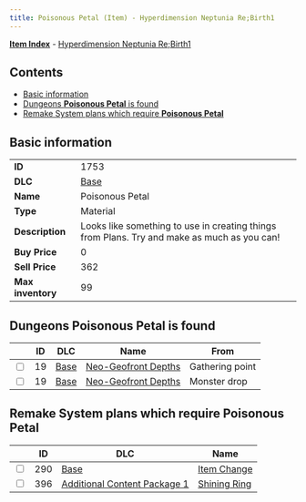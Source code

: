 ```yaml
---
title: Poisonous Petal (Item) - Hyperdimension Neptunia Re;Birth1
---
```


[**Item Index**](/neptunia/rb1/item/index.html) - [Hyperdimension Neptunia Re;Birth1](/neptunia/rb1)

## Contents

- [Basic information](#basic-information)
- [Dungeons **Poisonous Petal** is found](#dungeons-poisonous-petal-is-found)
- [Remake System plans which require **Poisonous Petal**](#remake-system-plans-which-require-poisonous-petal)
## Basic information

|   |   |
| -- | -- |
| **ID** | 1753 |
| **DLC** | [Base](/neptunia/rb1/dlc/1-base.html) |
| **Name** | Poisonous Petal |
| **Type** | Material |
| **Description** | Looks like something to use in creating things from Plans. Try and make as much as you can! |
| **Buy Price** | 0 |
| **Sell Price** | 362 |
| **Max inventory** | 99 |


## Dungeons **Poisonous Petal** is found

|    | ID | DLC | Name | From |
| -- | -- | --- | ---- | ---- |
| <input type="checkbox" id="rb1-dungeon-1-19" class="trackbox" /> | 19 | [Base](/neptunia/rb1/dlc/1-base.html) | [Neo-Geofront Depths](/neptunia/rb1/dungeon/1-19-neo-geofront-depths.html) | Gathering point |
| <input type="checkbox" id="rb1-dungeon-1-19" class="trackbox" /> | 19 | [Base](/neptunia/rb1/dlc/1-base.html) | [Neo-Geofront Depths](/neptunia/rb1/dungeon/1-19-neo-geofront-depths.html) | Monster drop |


## Remake System plans which require **Poisonous Petal**

|    | ID | DLC | Name |
| -- | -- | --- | ---- |
| <input type="checkbox" id="rb1-quest-1-290" class="trackbox" /> | 290 | [Base](/neptunia/rb1/dlc/1-base.html) | [Item Change](/neptunia/rb1/quest/1-290-item-change.html) |
| <input type="checkbox" id="rb1-quest-10-396" class="trackbox" /> | 396 | [Additional Content Package 1](/neptunia/rb1/dlc/10-pack1.html) | [Shining Ring](/neptunia/rb1/quest/10-396-shining-ring.html) |
